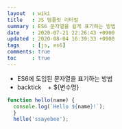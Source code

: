 ```yaml
---
layout  : wiki
title   : JS 템플릿 리터럴
summary : ES6 문자열을 쉽게 표기하는 방법
date    : 2020-07-21 22:26:43 +0900
updated : 2020-08-04 16:39:33 +0900
tags    : [js, es6]
comments: true
toc     : true
---
```


- ES6에 도입된 문자열을 표기하는 방법
- backtick ` ` + ${변수명}

```jsx
function hello(name) {
  console.log(`Hello ${name}!`);
  }
  hello('ssayebee');
```
